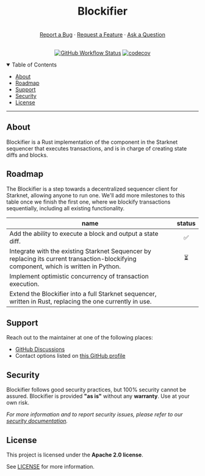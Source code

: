 <div align="center">
  <h1>Blockifier</h1>
  <br />
  <a href="https://github.com/starkware-libs/blockifier/issues/new?assignees=&labels=bug&template=01_BUG_REPORT.md&title=bug%3A+">Report a Bug</a>
  ·
  <a href="https://github.com/starkware-libs/blockifier/issues/new?assignees=&labels=enhancement&template=02_FEATURE_REQUEST.md&title=feat%3A+">Request a Feature</a>
  ·
  <a href="https://github.com/starkware-libs/blockifier/discussions/new?category=q-a">Ask a Question</a>
</div>

<div align="center">
<br />

[![GitHub Workflow Status](https://github.com/starkware-libs/blockifier/actions/workflows/post-merge.yml/badge.svg)](https://github.com/starkware-libs/blockifier/actions/workflows/post-merge.yml)
[![codecov](https://codecov.io/gh/starkware-libs/blockifier/branch/main/graph/badge.svg?token=Z5MXY45MR5)](https://codecov.io/gh/starkware-libs/blockifier)

</div>

<details open="open">
<summary>Table of Contents</summary>

- [About](#about)
- [Roadmap](#roadmap)
- [Support](#support)
- [Security](#security)
- [License](#license)

</details>

---

## About

Blockifier is a Rust implementation of the component in the Starknet sequencer that executes transactions, and is in charge of creating state diffs and blocks.

## Roadmap

The Blockifier is a step towards a decentralized sequencer client for Starknet, allowing anyone to run one.
We'll add more milestones to this table once we finish the first one, where we blockify transactions sequentially, including all existing functionality.

| name                                                                                                                                   | status |
| -------------------------------------------------------------------------------------------------------------------------------------- | :----: |
| Add the ability to execute a block and output a state diff.                                                                            |   ✅   |
| Integrate with the existing Starknet Sequencer by replacing its current transaction-blockifying component, which is written in Python. |   ⏳   |
| Implement optimistic concurrency of transaction execution.                                                                             |        |
| Extend the Blockifier into a full Starknet sequencer, written in Rust, replacing the one currently in use.                             |        |

## Support

Reach out to the maintainer at one of the following places:

- [GitHub Discussions](https://github.com/starkware-libs/blockifier/discussions)
- Contact options listed on [this GitHub profile](https://github.com/starkware-libs)

## Security

Blockifier follows good security practices, but 100% security cannot be assured.
Blockifier is provided **"as is"** without any **warranty**. Use at your own risk.

_For more information and to report security issues, please refer to our [security documentation](docs/SECURITY.md)._

## License

This project is licensed under the **Apache 2.0 license**.

See [LICENSE](LICENSE) for more information.
 

